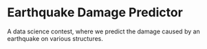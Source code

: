 # Earthquake Damage Predictor

A data science contest, where we predict the damage caused by an earthquake on various structures.
